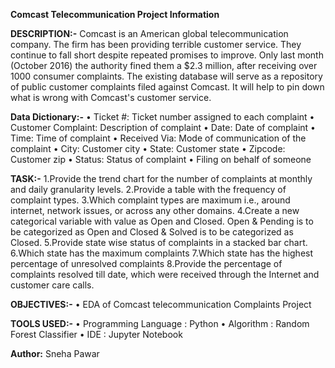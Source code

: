 **Comcast Telecommunication Project Information**

**DESCRIPTION:-**
Comcast is an American global telecommunication company. The firm has been providing terrible customer service. They continue to fall short despite repeated promises to improve. Only last month (October 2016) the authority fined them a $2.3 million, after receiving over 1000 consumer complaints. The existing database will serve as a repository of public customer complaints filed against Comcast. It will help to pin down what is wrong with Comcast's customer service.

**Data Dictionary:-**
• Ticket #: Ticket number assigned to each complaint
• Customer Complaint: Description of complaint
• Date: Date of complaint
• Time: Time of complaint
• Received Via: Mode of communication of the complaint
• City: Customer city
• State: Customer state
• Zipcode: Customer zip
• Status: Status of complaint
• Filing on behalf of someone

**TASK:-**
1.Provide the trend chart for the number of complaints at monthly and daily granularity levels.
2.Provide a table with the frequency of complaint types.
3.Which complaint types are maximum i.e., around internet, network issues, or across any other domains.
4.Create a new categorical variable with value as Open and Closed. Open & Pending is to be categorized as Open and Closed & Solved is to be categorized as Closed.
5.Provide state wise status of complaints in a stacked bar chart.
6.Which state has the maximum complaints
7.Which state has the highest percentage of unresolved complaints
8.Provide the percentage of complaints resolved till date, which were received through the Internet and customer care calls.

**OBJECTIVES:-**
• EDA of Comcast telecommunication Complaints Project

**TOOLS USED:-**
• Programming Language : Python
• Algorithm : Random Forest Classifier
• IDE : Jupyter Notebook

**Author:**
Sneha Pawar

